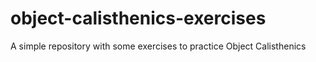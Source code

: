 # object-calisthenics-exercises
A simple repository with some exercises to practice Object Calisthenics
